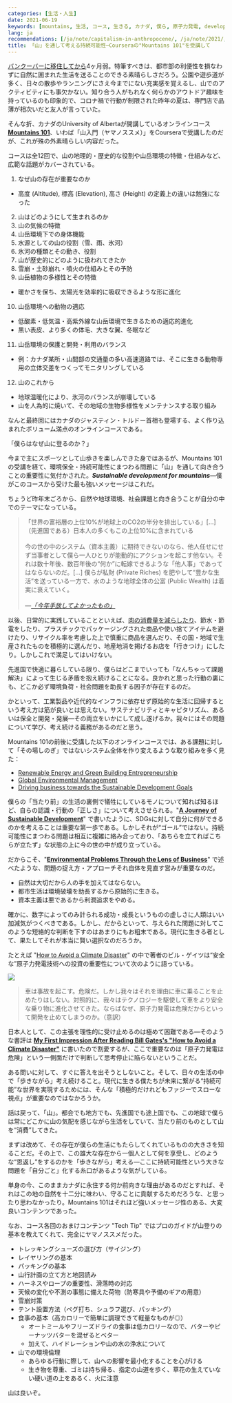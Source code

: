 ```yaml
---
categories: [生活・人生]
date: 2021-06-19
keywords: [mountains, 生活, コース, 生きる, カナダ, 僕ら, 原子力発電, development, mdash, 進化]
lang: ja
recommendations: [/ja/note/capitalism-in-anthropocene/, /ja/note/2021/, /ja/note/four-months-after-moving-to-canada/]
title: 「山」を通して考える持続可能性─Courseraの"Mountains 101"を受講して
---
```


[バンクーバーに移住してから](/ja/note/relocating-to-canada/)4ヶ月弱。特筆すべきは、都市部の利便性を損なわずに自然に囲まれた生活を送ることのできる素晴らしさだろう。公園や遊歩道が多く、日々の散歩やランニングにさえ今までにない充実感を覚えるし、山でのアクティビティにも事欠かない。知り合う人がもれなく何らかのアウトドア趣味を持っているのも印象的で、コロナ禍で行動が制限された昨年の夏は、専門店で品薄が相次いだと友人が言っていた。

そんな折、カナダのUniversity of Albertaが開講しているオンラインコース **[Mountains 101](https://www.coursera.org/learn/mountains-101)**、いわば「山入門（ヤマノススメ）」をCourseraで受講したのだが、これが殊の外素晴らしい内容だった。

コースは全12回で、山の地理的・歴史的な役割や山岳環境の特徴・仕組みなど、広範な話題がカバーされている。

1. なぜ山の存在が重要なのか
  - 高度 (Altitude), 標高 (Elevation), 高さ (Height) の定義上の違いは勉強になった
2. 山はどのようにして生まれるのか
3. 山の気候の特徴
4. 山岳環境下での身体機能
5. 水源としての山の役割（雪、雨、氷河）
6. 氷河の種類とその動き、役割
7. 山が歴史的にどのように扱われてきたか
8. 雪崩・土砂崩れ・噴火の仕組みとその予防
9. 山岳植物の多様性とその特徴
  - 暖かさを保ち、太陽光を効率的に吸収できるような形に進化
10. 山岳環境への動物の適応
  - 低酸素・低気温・高紫外線な山岳環境で生きるための適応的進化
  - 黒い表皮、より多くの体毛、大きな翼、冬眠など
11. 山岳環境の保護と開発・利用のバランス
  - 例：カナダ某所・山間部の交通量の多い高速道路では、そこに生きる動物専用の立体交差をつくってモニタリングしている
12. 山のこれから
  - 地球温暖化により、氷河のバランスが崩壊している
  - 山を人為的に焼いて、その地域の生物多様性をメンテナンスする取り組み

なんと最終回にはカナダのジャスティン・トルドー首相も登場する、よく作り込まれたボリューム満点のオンラインコースである。

「僕らはなぜ山に登るのか？」

今まで主にスポーツとして山歩きを楽しんできた身ではあるが、Mountains 101の受講を経て、環境保全・持続可能性にまつわる問題に「山」を通して向き合うことの重要性に気付かされた。***Sustainable development for mountains***&mdash;僕がこのコースから受けた最も強いメッセージはこれだ。

ちょうど昨年末ごろから、自然や地球環境、社会課題と向き合うことが自分の中でのテーマになっている。

> 「世界の富裕層の上位10%が地球上のCO2の半分を排出している」[...]（先進国である）日本人の多くもこの上位10%に含まれている<br/><br/>今の世の中のシステム（資本主義）に期待できないのなら、他人任せにせず当事者として僕ら一人ひとりが能動的にアクションを起こす他ない。それは数十年後、数百年後の“何か”に転嫁できるような「他人事」であってはならないのだ。[...] 僕らが私財 (Private Riches) を肥やして“豊かな生活”を送っている一方で、水のような地球全体の公富 (Public Wealth) は着実に衰えていく。<br/><br/>*&mdash;[「今年手放してよかったもの」](/ja/note/capitalism-in-anthropocene/)*

以後、日常的に実践していることといえば、[肉の消費量を減らしたり](/note/unusual-drinking-and-eating-habits/)、節水・節電をしたり、プラスチックでパッケージングされた商品や使い捨てアイテムを避けたり、リサイクル率を考慮した上で慎重に商品を選んだり、その国・地域で生産されたものを積極的に選んだり、地産地消を掲げるお店を「行きつけ」にしたり。しかしこれで満足してはいけない。

先進国で快適に暮らしている限り、僕らはどこまでいっても「なんちゃって課題解決」によって生じる矛盾を抱え続けることになる。良かれと思った行動の裏にも、どこか必ず環境負荷・社会問題を助長する因子が存在するのだ。

かといって、工業製品や近代的なインフラに依存せず原始的な生活に回帰するという考え方は筋が良いとは思えない。サステナビリティとキャピタリズム、あるいは保全と開発・発展&mdash;その両立をいかにして成し遂げるか。我々にはその問題について学び、考え続ける義務があるのだと思う。

Mountains 101の前後に受講した以下のオンラインコースでは、ある課題に対して「その場しのぎ」ではないシステム全体を作り変えるような取り組みを多く見た：

- [Renewable Energy and Green Building Entrepreneurship](https://coursera.org/verify/T3LER8XRDGVE)
- [Global Environmental Management](https://coursera.org/verify/SSZXFULHTAN3)
- [Driving business towards the Sustainable Development Goals](https://www.coursera.org/account/accomplishments/verify/MBA25R4GVDYM)

僕らの「当たり前」の生活の裏側で犠牲にしているモノについて知れば知るほど、自らの認識・行動の「正しさ」について考えさせられる。"**[A Journey of Sustainable Development](/note/sdg-mooc/)**" で書いたように、SDGsに対して自分に何ができるのかを考えることは重要な第一歩である。しかしそれが“ゴール”ではない。持続可能性にまつわる問題は相互に複雑に絡み合っており、「あちらを立てればこちらが立たず」な状態の上に今の世の中が成り立っている。

だからこそ、"**[Environmental Problems Through the Lens of Business](/note/environmental-problems-and-business/)**" で述べたような、問題の捉え方・アプローチそれ自体を見直す営みが重要なのだ。

- 自然は大切だから人の手を加えてはならない。
- 都市生活は環境破壊を助長するから原始的に生きる。
- 資本主義は悪であるから利潤追求をやめる。

確かに、数字によってのみ計られる成功・成長というものの虚しさに人類はいい加減気がつくべきである。しかし、だからといって、与えられた問題に対してこのような短絡的な判断を下すのはあまりにもお粗末である。現代に生きる者として、果たしてそれが本当に賢い選択なのだろうか。

たとえば "[How to Avoid a Climate Disaster](https://amzn.to/3qb9tpP)" の中で著者のビル・ゲイツは“安全な”原子力発電技術への投資の重要性について次のように語っている。

<a href="https://www.amazon.co.jp/dp/B07YRY461Y?_encoding=UTF8&btkr=1&linkCode=li2&tag=takuti-22&linkId=5bc207f3ba6948e3bc9de20c9a7bea91&language=ja_JP&ref_=as_li_ss_il" target="_blank"><img border="0" src="//ws-fe.amazon-adsystem.com/widgets/q?_encoding=UTF8&ASIN=B07YRY461Y&Format=_SL160_&ID=AsinImage&MarketPlace=JP&ServiceVersion=20070822&WS=1&tag=takuti-22&language=ja_JP" ></a><img src="https://ir-jp.amazon-adsystem.com/e/ir?t=takuti-22&language=ja_JP&l=li2&o=9&a=B07YRY461Y" width="1" height="1" border="0" alt="" style="border:none !important; margin:0px !important;" />

> 車は事故を起こす。危険だ。しかし我々はそれを理由に車に乗ることを止めたりはしない。対照的に、我々はテクノロジーを駆使して車をより安全な乗り物に進化させてきた。ならばなぜ、原子力発電は危険だからといって開発を止めてしまうのか。（意訳）

日本人として、この主張を理性的に受け止めるのは極めて困難である&mdash;そのような書評は **[My First Impression After Reading Bill Gates's "How to Avoid a Climate Disaster"](/note/how-to-avoid-a-climate-disaster/)** に書いたので割愛するが、ここで重要なのは「原子力発電は危険」という一側面だけで判断して思考停止に陥らないということだ。

ある問いに対して、すぐに答えを出そうとしないこと。そして、日々の生活の中で「歩きながら」考え続けること。現代に生きる僕たちが未来に繋がる“持続可能”な世界を実現するためには、そんな「積極的だけれどもファジーでスローな視点」が重要なのではなかろうか。

話は戻って、「山」。都会でも地方でも、先進国でも途上国でも、この地球で僕らは常にどこかに山の気配を感じながら生活をしていて、当たり前のものとして山を“消費”してきた。

まずは改めて、その存在が僕らの生活にもたらしてくれているものの大きさを知ることだ。その上で、この雄大な存在から一個人として何を享受し、どのような“恩返し”をするのかを「歩きながら」考える&mdash;ここに持続可能性という大きな問題を「自分ごと」化する糸口があるような気がしている。

単身の今、このままカナダに永住する何か前向きな理由があるのだとすれば、それはこの地の自然を十二分に味わい、守ることに貢献するためだろうな、と思ったり思わなかったり。Mountains 101はそれほど強いメッセージ性のある、大変良いコンテンツであった。

なお、コース各回のおまけコンテンツ "Tech Tip" ではプロのガイドが山登りの基本を教えてくれて、完全にヤマノススメだった。

- トレッキングシューズの選び方（サイジング）
- レイヤリングの基本
- パッキングの基本
- 山行計画の立て方と地図読み
- ハーネスやロープの重要性、滑落時の対応
- 天候の変化や不測の事態に備えた荷物（防寒具や予備のギアの用意）
- 雪崩対策
- テント設置方法（ペグ打ち、シュラフ選び、パッキング）
- 食事の基本（高カロリーで簡単に調理できて軽量なものが◎）
  - オートミールやフリーズドライの食事は低カロリーなので、バターやピーナッツバターを混ぜるとベター
  - 加えて、ハイドレーションや山の水の浄水について
- 山での環境倫理
  - あらゆる行動に際して、山への影響を最小化することを心がける
  - 生き物を尊重、ゴミは持ち帰る、指定の山道を歩く、草花の生えていない硬い道の上をあるく、火に注意

山は良いぞ。